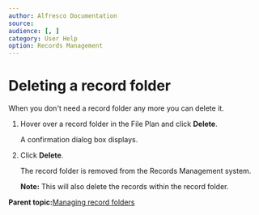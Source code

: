 ```yaml
---
author: Alfresco Documentation
source: 
audience: [, ]
category: User Help
option: Records Management
---
```


# Deleting a record folder

When you don't need a record folder any more you can delete it.

1.  Hover over a record folder in the File Plan and click **Delete**.

    A confirmation dialog box displays.

2.  Click **Delete**.

    The record folder is removed from the Records Management system.

    **Note:** This will also delete the records within the record folder.


**Parent topic:**[Managing record folders](../tasks/rm-recordfolder-manage.md)

